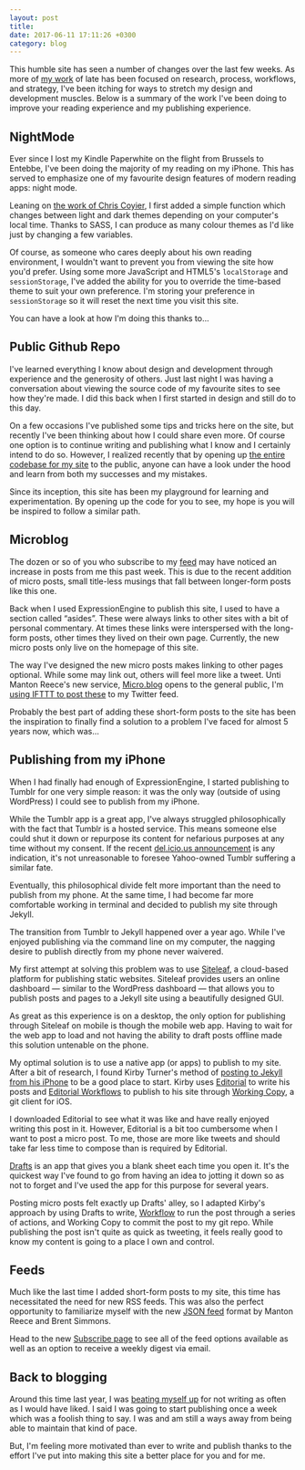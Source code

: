 ```yaml
---
layout: post
title: 
date: 2017-06-11 17:11:26 +0300
category: blog
---
```


This humble site has seen a number of changes over the last few weeks. As more of [my work][mw] of late has been focused on research, process, workflows, and strategy, I've been itching for ways to stretch my design and development muscles. Below is a summary of the work I've been doing to improve your reading experience and my publishing experience.

## NightMode

Ever since I lost my Kindle Paperwhite on the flight from Brussels to Entebbe, I've been doing the majority of my reading on my iPhone. This has served to emphasize one of my favourite design features of modern reading apps: night mode.

Leaning on [the work of Chris Coyier][cc], I first added a simple function which changes between light and dark themes depending on your computer's local time. Thanks to SASS, I can produce as many colour themes as I'd like just by changing a few variables.

Of course, as someone who cares deeply about his own reading environment, I wouldn't want to prevent you from viewing the site how you'd prefer. Using some more JavaScript and HTML5's `localStorage` and `sessionStorage`, I've added the ability for you to override the time-based theme to suit your own preference. I'm storing your preference in `sessionStorage` so it will reset the next time you visit this site.

You can have a look at how I'm doing this thanks to…

## Public Github Repo

I've learned everything I know about design and development through experience and the generosity of others. Just last night I was having a conversation about viewing the source code of my favourite sites to see how they're made. I did this back when I first started in design and still do to this day.

On a few occasions I've published some tips and tricks here on the site, but recently I've been thinking about how I could share even more. Of course one option is to continue writing and publishing what I know and I certainly intend to do so. However, I realized recently that by opening up [the entire codebase for my site][gb] to the public, anyone can have a look under the hood and learn from both my successes and my mistakes.

Since its inception, this site has been my playground for learning and experimentation. By opening up the code for you to see, my hope is you will be inspired to follow a similar path.

## Microblog

The dozen or so of you who subscribe to my [feed][sub] may have noticed an increase in posts from me this past week. This is due to the recent addition of micro posts, small title-less musings that fall between longer-form posts like this one.

Back when I used ExpressionEngine to publish this site, I used to have a section called “asides”. These were always links to other sites with a bit of personal commentary. At times these links were interspersed with the long-form posts, other times they lived on their own page. Currently, the new micro posts only live on the homepage of this site.

The way I've designed the new micro posts makes linking to other pages optional. While some may link out, others will feel more like a tweet. Unti Manton Reece's new service, [Micro.blog][mb] opens to the general public, I'm [using IFTTT to post these][if] to my Twitter feed.

Probably the best part of adding these short-form posts to the site has been the inspiration to finally find a solution to a problem I've faced for almost 5 years now, which was…

## Publishing from my iPhone

When I had finally had enough of ExpressionEngine, I started publishing to Tumblr for one very simple reason: it was the only way (outside of using WordPress) I could see to publish from my iPhone.

While the Tumblr app is a great app, I've always struggled philosophically with the fact that Tumblr is a hosted service. This means someone else could shut it down or repurpose its content for nefarious purposes at any time without my consent. If the recent [del.icio.us announcement][da] is any indication, it's not unreasonable to foresee Yahoo-owned Tumblr suffering a similar fate.

Eventually, this philosophical divide felt more important than the need to publish from my phone. At the same time, I had become far more comfortable working in terminal and decided to publish my site through Jekyll.

The transition from Tumblr to Jekyll happened over a year ago. While I've enjoyed publishing via the command line on my computer, the nagging desire to publish directly from my phone never waivered.

My first attempt at solving this problem was to use [Siteleaf][sl], a cloud-based platform for publishing static websites. Siteleaf provides users an online dashboard — similar to the WordPress dashboard — that allows you to publish posts and pages to a Jekyll site using a beautifully designed GUI.

As great as this experience is on a desktop, the only option for publishing through Siteleaf on mobile is though the mobile web app. Having to wait for the web app to load and not having the ability to draft posts offline made this solution untenable on the phone.

My optimal solution is to use a native app (or apps) to publish to my site. After a bit of research, I found Kirby Turner's method of [posting to Jekyll from his iPhone][kt] to be a good place to start. Kirby uses [Editorial][ed] to write his posts and [Editorial Workflows][ew] to publish to his site through [Working Copy][wc], a git client for iOS.

I downloaded Editorial to see what it was like and have really enjoyed writing this post in it. However, Editorial is a bit too cumbersome when I want to post a micro post. To me, those are more like tweets and should take far less time to compose than is required by Editorial.

[Drafts][dr] is an app that gives you a blank sheet each time you open it. It's the quickest way I've found to go from having an idea to jotting it down so as not to forget and I've used the app for this purpose for several years.

Posting micro posts felt exactly up Drafts' alley, so I adapted Kirby's approach by using Drafts to write, [Workflow][wf] to run the post through a series of actions, and Working Copy to commit the post to my git repo. While publishing the post isn't quite as quick as tweeting, it feels really good to know my content is going to a place I own and control.

## Feeds

Much like the last time I added short-form posts to my site, this time has necessitated the need for new RSS feeds. This was also the perfect opportunity to familiarize myself with the new [JSON feed][jsf] format by Manton Reece and Brent Simmons.

Head to the new [Subscribe page][sub] to see all of the feed options available as well as an option to receive a weekly digest via email.

## Back to blogging

Around this time last year, I was [beating myself up][bmu] for not writing as often as I would have liked. I said I was going to start publishing once a week which was a foolish thing to say. I was and am still a ways away from being able to maintain that kind of pace.

But, I'm feeling more motivated than ever to write and publish thanks to the effort I've put into making this site a better place for you and for me.

[mw]: http://patdryburgh.com/blog/designing-in-uganda/
[cc]: https://css-tricks.com/snippets/javascript/different-stylesheet-pending-the-time-of-day/
[gb]: https://github.com/patdryburgh/patdryburgh.com
[mb]: http://micro.blog
[da]: https://blog.pinboard.in/2017/06/pinboard_acquires_delicious/
[sl]: http://siteleaf.com
[kt]: https://www.thecave.com/2017/04/21/how-i-post-to-my-jekyll-site-using-my-iphone/
[sub]: http://patdryburgh.com/subscribe
[if]: http://patdryburgh.com/blog/tweeting-micro-posts/
[ed]: http://omz-software.com/editorial/
[ew]: http://www.editorial-workflows.com/
[wc]: https://workingcopyapp.com/
[dr]: http://agiletortoise.com/drafts/
[wf]: https://workflow.is/
[jsf]: https://jsonfeed.org
[bmu]: http://patdryburgh.com/blog/just-write-and-publish/

